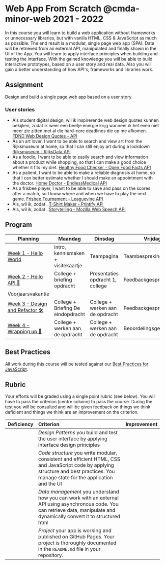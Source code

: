 # Web App From Scratch @cmda-minor-web 2021 - 2022

In this course you will learn to build a web application without frameworks or unnecessary libraries, but with vanilla HTML, CSS & JavaScript as much as possible. The end result is a modular, single page web app (SPA). Data will be retrieved from an external API, manipulated and finally shown in the UI of the App. You will learn to apply interface principles when building and testing the interface. With the gained knowledge you will be able to build interactive prototypes, based on a user story and real data. Also you will gain a better understanding of how API's, frameworks and libraries work.

## Assignment

Design and build a single page web app based on a user story.

### User stories

- Als student digital design, wil ik inspirerende web design quotes kunnen bekijken, zodat ik weer een beetje energie krijg wanneer ik het even niet meer zie zitten met al die hard-core deadlines die op me afkomen.
[FDND Web Design Quotes - API](https://github.com/cmda-minor-web/web-app-from-scratch-2122/blob/main/course/fdnd-quotes.md)
- As an art lover, I want to be able to search and view art from the Rijksmuseum at home, so that I can still enjoy art during a lockdown
[Rijksmuseum - RijksData API](https://github.com/cmda-minor-web/web-app-from-scratch-2122/blob/main/course/rijksmuseum.md)
- As a foodie, I want to be able to easily search and view information about a product while shopping,
so that I can make a good choice whether it fits my diet.
[Healthy Food Checker - Open Food Facts API](https://github.com/cmda-minor-web/web-app-from-scratch-2122/blob/main/course/healthy-food-checker.md)
- As a patient,
I want to be able to make a reliable diagnosis at home,
so that I can better estimate whether I should make an appointment with the doctor.
[Home Doctor - EndlessMedical API](https://github.com/cmda-minor-web/web-app-from-scratch-2122/blob/main/course/home-doctor.md)
- As a frisbee player, I want to be able to save and pass on the scores after a match, so I know where and when we have to play the next game. 
[Frisbee Tournament - Leaguevine API](https://github.com/cmda-minor-web/web-app-from-scratch-2122/blob/main/course/frisbee-tournament.md)
- Als, 
wil ik, 
zodat .
[T-Shirt Maker - Printify API](https://github.com/cmda-minor-web/web-app-from-scratch-2122/blob/main/course/t-shirt-maker.md)  
- Als, 
wil ik, 
zodat .
[Storytelling - Mozilla Web Speech API](https://github.com/cmda-minor-web/web-app-from-scratch-2122/blob/main/course/storytelling.md)

## Program


| Planning | Maandag | Dinsdag | Vrijdag  |
|---|---|---|---|
| [Week 1 - Hello World](https://github.com/cmda-minor-web/web-app-from-scratch-2122/blob/master/course/week-1.md) | Intro, kennismaken + visitekaartje | Teampagina | Teambespreking |
| [Week 2 - Hello API 🐒](https://github.com/cmda-minor-web/web-app-from-scratch-2122/blob/master/course/week-2.md) | College + briefing opdracht | Presentaties opdracht 1, college | Feedbackgesprekken |
| Voorjaarsvakantie |  |  |  |
| [Week 3 - Design and Refactor 🛠](https://github.com/cmda-minor-web/web-app-from-scratch-2122/blob/master/course/week-3.md)  | College + Briefing De eindopdracht  | College + werken aan de opdracht | Feedbackgesprekken  |
| [Week 4 - Wrapping up 🎁](https://github.com/cmda-minor-web/web-app-from-scratch-2122/blob/master/course/week-4.md)  | College + werken aan de opdracht  |  College + werken aan de opdracht | Beoordelingsgesprekken  |

## Best Practices
All work during this course will be tested against our [Best Practices for JavaScript](https://github.com/cmda-minor-web/best-practices/blob/master/javascript.md).

## Rubric
Your efforts will be graded using a single point rubric (see below). You will have to pass the criterion (centre column) to pass the course. During the test you will be consulted and will be given feedback on things we think deficient and things we think are an improvement on the criterion.

| Deficiency | Criterion | Improvement |
|:--|:--|:--|
|  | *Design Patterns* you build and test the user interface by applying interface design principles |  |
|  | *Code structure* you write modular, consistent and efficient HTML, CSS and JavaScript code by applying structure and best practices. You manage state for the application and the UI |  |
|  | *Data management* you understand how you can work with an external API using asynchronous code. You can retrieve data, manipulate and dynamically convert it to structured html |  |
|  | *Project* your app is working and published on GitHub Pages. Your project is thoroughly documented in the `README.md` file in your repository.  |  |

<!-- Add a link to your live demo in Github Pages 🌐-->

<!-- ☝️ replace this description with a description of your own work -->

<!-- replace the code in the /docs folder with your own, so you can showcase your work with GitHub Pages 🌍 -->

<!-- Add a nice poster image here at the end of the week, showing off your shiny frontend 📸 -->

<!-- Maybe a table of contents here? 📚 -->

<!-- How about a section that describes how to install this project? 🤓 -->

<!-- ...but how does one use this project? What are its features 🤔 -->

<!-- What external data source is featured in your project and what are its properties 🌠 -->

<!-- Maybe a checklist of done stuff and stuff still on your wishlist? ✅ -->

<!-- How about a license here? 📜 (or is it a licence?) 🤷 -->
